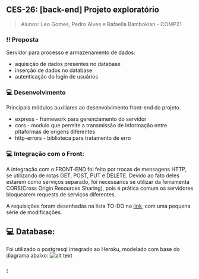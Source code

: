 ## **CES-26: [back-end] Projeto exploratório**
> Alunos: 
> Leo Gomes, Pedro Alves e Rafaella Bambokian - COMP21

### :bangbang: Proposta
Servidor para processo e armazenamento de dados:
- aquisição de dados presentes no database
- inserção de dados no database
- autenticação do login de usuários

### :computer: Desenvolvimento
Principais módulos auxiliares ao desenvolvimento front-end do projeto.
- express - framework para gerenciamento do servidor
- cors - modulo que permite a transmissão de informação entre pltaformas de origens diferentes
- http-errors - biblioteca para tratamento de erro

### :computer: Integração com o Front:
A integração com o FRONT-END foi feito por trocas de mensagens HTTP, se utilizando de rotas GET, POST, PUT e DELETE. Devido ao fato deles estarem como serviços separado, foi necessarios se utilizar da ferramenta CORS(Cross Origin Resources Sharing), pois é prática comum os servidores bloquearem requests de serviços diferentes.

A requisições foram desenhadas na lista TO-DO no [link](https://github.com/bambokianr/finance-manager-front/issues/6), com uma pequena série de modificações.

## :computer: Database:
  Foi utilizado o postgresql integrado ao Heroku, modelado com base do diagrama abaixo:
  ![alt text](https://drive.google.com/uc?export=view&id=1EORagX7qKw-QFL_G03XfFXgJlwfLVXjz)
  
### :
